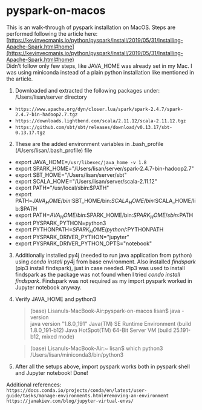 # pyspark-on-macos

This is an walk-through of pyspark installation on MacOS. Steps are performed following the article here: [https://kevinvecmanis.io/python/pyspark/install/2019/05/31/Installing-Apache-Spark.html#home](https://kevinvecmanis.io/python/pyspark/install/2019/05/31/Installing-Apache-Spark.html#home)  
Didn’t follow only few steps, like JAVA_HOME was already set in my Mac. I was using miniconda instead of a plain python installation like mentioned in the article.

1. Downloaded and extracted the following packages under: /Users/lisan/server directory  
* `https://www.apache.org/dyn/closer.lua/spark/spark-2.4.7/spark-2.4.7-bin-hadoop2.7.tgz`
* `https://downloads.lightbend.com/scala/2.11.12/scala-2.11.12.tgz`
* `https://github.com/sbt/sbt/releases/download/v0.13.17/sbt-0.13.17.tgz`

2. These are the added environment variables in .bash_profile (/Users/lisan/.bash_profile) file  
* export JAVA_HOME=`/usr/libexec/java_home -v 1.8`
* export SPARK_HOME="/Users/lisan/server/spark-2.4.7-bin-hadoop2.7"
* export SBT_HOME="/Users/lisan/server/sbt"
* export SCALA_HOME="/Users/lisan/server/scala-2.11.12"
* export PATH="/usr/local/sbin:$PATH"
* export PATH=$JAVA_HOME/bin:$SBT_HOME/bin:$SCALA_HOME/bin:$SCALA_HOME/lib:$PATH
* export PATH=$AVA_HOME/bin:$SPARK_HOME/bin:$SPARK_HOME/sbin:$PATH
* export PYSPARK_PYTHON=python3
* export PYTHONPATH=$SPARK_HOME/python/:$PYTHONPATH
* export PYSPARK_DRIVER_PYTHON="jupyter"
* export PYSPARK_DRIVER_PYTHON_OPTS="notebook"

3. Additionally installed py4j (needed to run java application from python) using *condo install* py4j from base environment. Also installed *findspark* (pip3 install findspark), just in case needed. Pip3 was used to install findspark as the package was not found when I tried *condo install findspark*. Findspark was not required as my import pyspark worked in Jupyter notebook anyway.

4. Verify JAVA_HOME and python3  
   >(base) Lisanuls-MacBook-Air:pyspark-on-macos lisan$ java -version  
   >java version "1.8.0_191"
   >Java(TM) SE Runtime Environment (build 1.8.0_191-b12)
   >Java HotSpot(TM) 64-Bit Server VM (build 25.191-b12, mixed mode)  
     
    >(base) Lisanuls-MacBook-Air:~ lisan$ which python3  
    >/Users/lisan/miniconda3/bin/python3

6. After all the setups above, import pyspark works both in pyspark shell and Jupyter notebook! Done!  
  
  
Additional references:
`https://docs.conda.io/projects/conda/en/latest/user-guide/tasks/manage-environments.html#removing-an-environment`  
`https://janakiev.com/blog/jupyter-virtual-envs/`  
